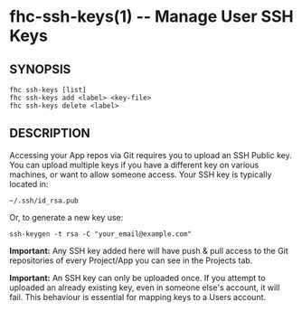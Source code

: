 fhc-ssh-keys(1) -- Manage User SSH Keys
======================================================

## SYNOPSIS

    fhc ssh-keys [list]
    fhc ssh-keys add <label> <key-file>
    fhc ssh-keys delete <label>
    
## DESCRIPTION

Accessing your App repos via Git requires you to upload an SSH Public key. You can upload multiple keys if you have a different key on various machines, or want to allow someone access.
Your SSH key is typically located in:

```
~/.ssh/id_rsa.pub
```

Or, to generate a new key use:

```
ssh-keygen -t rsa -C "your_email@example.com"
```

**Important:** Any SSH key added here will have push & pull access to the Git repositories of every Project/App you can see in the Projects tab.</div>

**Important:** An SSH key can only be uploaded once. If you attempt to uploaded an already existing key, even in someone else's account, it will fail. This behaviour is essential for mapping keys to a Users account.

